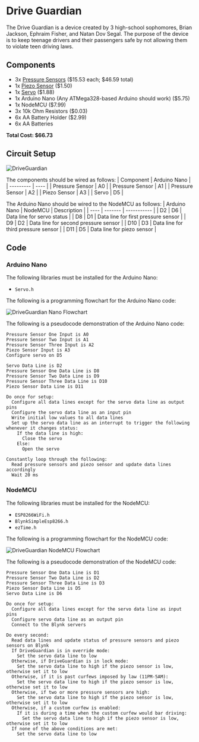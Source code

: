 # Drive Guardian
The Drive Guardian is a device created by 3 high-school sophomores, Brian Jackson, Ephraim Fisher, and Natan Dov Segal. The purpose of the device is to keep teenage drivers and their passengers safe by not allowing them to violate teen driving laws.

## Components
* 3x [Pressure Sensors](https://www.amazon.com/SENSING-RESISTOR-SQUARE-1oz-22LBS-SPACING/dp/B00B887DBC/) ($15.53 each; $46.59 total)
* 1x [Piezo Sensor](https://www.amazon.com/MakerHawk-Analog-Ceramic-Vibration-Arduino/dp/B07KS5NV4V) ($1.50)
* 1x [Servo](https://www.amazon.com/Micro-Helicopter-Airplane-Remote-Control/dp/B072V529YD) ($1.88)
* 1x Arduino Nano (Any ATMega328-based Arduino should work) ($5.75)
* 1x NodeMCU ($7.99)
* 3x 10k Ohm Resistors ($0.03)
* 6x AA Battery Holder ($2.99)
* 6x AA Batteries 

**Total Cost: $66.73**

## Circuit Setup
![DriveGuardian](https://user-images.githubusercontent.com/104529664/235731490-873c727c-a60f-4a93-a61c-69f150ae1ba0.png)

The components should be wired as follows:
| Component | Arduino Nano |
| --------- | ---- |
| Pressure Sensor | A0 |
| Pressure Sensor | A1 |
| Pressure Sensor | A2 |
| Piezo Sensor | A3 |
| Servo | D5 |

The Arduino Nano should be wired to the NodeMCU as follows:
| Arduino Nano | NodeMCU | Description |
| ---- | ------- | ----------- |
| D2 | D6 | Data line for servo status |
| D8 | D1 | Data line for first pressure sensor |
| D9 | D2 | Data line for second pressure sensor |
| D10 | D3 | Data line for third pressure sensor |
| D11 | D5 | Data line for piezo sensor |

## Code

### Arduino Nano
The following libraries must be installed for the Arduino Nano:
* `Servo.h`

The following is a programming flowchart for the Arduino Nano code:

![DriveGuardian Nano Flowchart](https://user-images.githubusercontent.com/104529664/236548992-43ea7e50-f01b-461d-93e6-13767b1665e2.png)

The following is a pseudocode demonstration of the Arduino Nano code:

```
Pressure Sensor One Input is A0
Pressure Sensor Two Input is A1
Pressure Sensor Three Input is A2
Piezo Sensor Input is A3
Configure servo on D5

Servo Data Line is D2
Pressure Sensor One Data Line is D8
Pressure Sensor Two Data Line is D9
Pressure Sensor Three Data Line is D10
Piezo Sensor Data Line is D11

Do once for setup:
  Configure all data lines except for the servo data line as output pins
  Configure the servo data line as an input pin
  Write initial low values to all data lines
  Set up the servo data line as an interrupt to trigger the following whenever it changes status:
    If the data line is high:
      Close the servo
    Else:
      Open the servo

Constantly loop through the following:
  Read pressure sensors and piezo sensor and update data lines accordingly
  Wait 20 ms
```

### NodeMCU
The following libraries must be installed for the NodeMCU:
* `ESP8266WiFi.h`
* `BlynkSimpleEsp8266.h`
* `ezTime.h`

The following is a programming flowchart for the NodeMCU code:

![DriveGuardian NodeMCU Flowchart](https://github.com/EphraimFisherFrisch/DriveGuardian/assets/104529664/4c36c211-d6ec-4db9-901e-8222d9908b89)

The following is a pseudocode demonstration of the NodeMCU code:
```
Pressure Sensor One Data Line is D1
Pressure Sensor Two Data Line is D2
Pressure Sensor Three Data Line is D3
Piezo Sensor Data Line is D5
Servo Data Line is D6

Do once for setup:
  Configure all data lines except for the servo data line as input pins
  Configure servo data line as an output pin
  Connect to the Blynk servers
  
Do every second:
  Read data lines and update status of pressure sensors and piezo sensors on Blynk
  If DriveGuardian is in override mode:
    Set the servo data line to low
  Otherwise, if DriveGuardian is in lock mode:
    Set the servo data line to high if the piezo sensor is low, otherwise set it to low
  Otherwise, if it is past curfews imposed by law (11PM-5AM):
    Set the servo data line to high if the piezo sensor is low, otherwise set it to low
  Otherwise, if two or more pressure sensors are high:
    Set the servo data line to high if the piezo sensor is low, otherwise set it to low
  Otherwise, if a custom curfew is enabled:
    If it is during a time when the custom curfew would bar driving:
      Set the servo data line to high if the piezo sensor is low, otherwise set it to low
  If none of the above conditions are met:
    Set the servo data line to low
```
